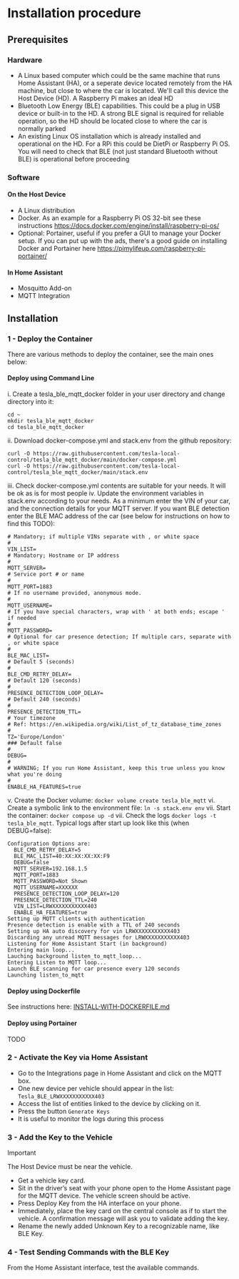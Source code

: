 # Installation procedure

## Prerequisites

### Hardware
- A Linux based computer which could be the same machine that runs Home Assistant (HA), or a seperate device located remotely from the HA machine, but close to where the car is located. We'll call this device the Host Device (HD). A Raspberry Pi makes an ideal HD
- Bluetooth Low Energy (BLE) capabilities. This could be a plug in USB device or built-in to the HD. A strong BLE signal is required for reliable operation, so the HD should be located close to where the car is normally parked
- An existing Linux OS installation which is already installed and operational on the HD. For a RPi this could be DietPi or Raspberry Pi OS. You will need to check that BLE (not just standard Bluetooth without BLE) is operational before proceeding

### Software
#### On the Host Device
- A Linux distribution
- Docker. As an example for a Raspberry Pi OS 32-bit see these instructions https://docs.docker.com/engine/install/raspberry-pi-os/
- Optional: Portainer, useful if you prefer a GUI to manage your Docker setup. If you can put up with the ads, there's a good guide on installing Docker and Portainer here https://pimylifeup.com/raspberry-pi-portainer/

#### In Home Assistant
- Mosquitto Add-on
- MQTT Integration

## Installation

### 1 - Deploy the Container ###
There are various methods to deploy the container, see the main ones below:
#### Deploy using Command Line ####
i. Create a tesla_ble_mqtt_docker folder in your user directory and change directory into it:
   ```shell
   cd ~ 
   mkdir tesla_ble_mqtt_docker 
   cd tesla_ble_mqtt_docker
   ```
ii. Download docker-compose.yml and stack.env from the github repository:
   ```shell
   curl -O https://raw.githubusercontent.com/tesla-local-control/tesla_ble_mqtt_docker/main/docker-compose.yml
   curl -O https://raw.githubusercontent.com/tesla-local-control/tesla_ble_mqtt_docker/main/stack.env
   ```
iii. Check docker-compose.yml contents are suitable for your needs. It will be ok as is for most people
iv. Update the environment variables in stack.env according to your needs. As a minimum enter the VIN of your car, and the connection details for your MQTT server. If you want BLE detection enter the BLE MAC address of the car (see below for instructions on how to find this TODO):
  ```shell
  # Mandatory; if multiple VINs separate with , or white space
  #
  VIN_LIST=
  # Mandatory; Hostname or IP address
  #
  MQTT_SERVER=
  # Service port # or name
  #
  MQTT_PORT=1883
  # If no username provided, anonymous mode.
  #
  MQTT_USERNAME=
  # If you have special characters, wrap with ' at both ends; escape ' if needed
  #
  MQTT_PASSWORD=
  # Optional for car presence detection; If multiple cars, separate with , or white space
  #
 BLE_MAC_LIST=
  # Default 5 (seconds)
  #
  BLE_CMD_RETRY_DELAY=
  # Default 120 (seconds)
  #
  PRESENCE_DETECTION_LOOP_DELAY=
  # Default 240 (seconds)
  #
  PRESENCE_DETECTION_TTL=
  # Your timezone
  # Ref: https://en.wikipedia.org/wiki/List_of_tz_database_time_zones
  #
  TZ='Europe/London'
  ### Default false
  #
  DEBUG=
  #
  # WARNING; If you run Home Assistant, keep this true unless you know what you're doing
  #
  ENABLE_HA_FEATURES=true
  ```
v. Create the Docker volume: `docker volume create tesla_ble_mqtt`
vi. Create a symbolic link to the environment file: `ln -s stack.env env`
vii. Start the container: `docker compose up -d`
vii. Check the logs `docker logs -t tesla_ble_mqtt`. Typical logs after start up look like this (when DEBUG=false):
  ```
  Configuration Options are:
    BLE_CMD_RETRY_DELAY=5
    BLE_MAC_LIST=40:XX:XX:XX:XX:F9
    DEBUG=false
    MQTT_SERVER=192.168.1.5
    MQTT_PORT=1883
    MQTT_PASSWORD=Not Shown
    MQTT_USERNAME=XXXXXX
    PRESENCE_DETECTION_LOOP_DELAY=120
    PRESENCE_DETECTION_TTL=240
    VIN_LIST=LRWXXXXXXXXXXX403
    ENABLE_HA_FEATURES=true
  Setting up MQTT clients with authentication
  Presence detection is enable with a TTL of 240 seconds
  Setting up HA auto discovery for vin LRWXXXXXXXXXXX403
  Discarding any unread MQTT messages for LRWXXXXXXXXXXX403
  Listening for Home Assistant Start (in background)
  Entering main loop...
  Lauching background listen_to_mqtt_loop...
  Entering Listen to MQTT loop...
  Launch BLE scanning for car presence every 120 seconds
  Launching listen_to_mqtt
  ```
#### Deploy using Dockerfile #### 
See instructions here: [INSTALL-WITH-DOCKERFILE.md](INSTALL-WITH-DOCKERFILE.md)
#### Deploy using Portainer ####
TODO

### 2 - Activate the Key via Home Assistant
- Go to the Integrations page in Home Assistant and click on the MQTT box.
- One new device per vehicle should appear in the list: `Tesla_BLE_LRWXXXXXXXXXXX403`
- Access the list of entities linked to the device by clicking on it.
- Press the button `Generate Keys`
- It is useful to monitor the logs during this process

### 3 - Add the Key to the Vehicle ###

> [!Important]
> The Host Device must be near the vehicle.

- Get a vehicle key card.
- Sit in the driver’s seat with your phone open to the Home Assistant page for the MQTT device. The vehicle screen should be active.
- Press Deploy Key from the HA interface on your phone.
- Immediately, place the key card on the central console as if to start the vehicle. A confirmation message will ask you to validate adding the key.
- Rename the newly added Unknown Key to a recognizable name, like BLE Key.

### 4 - Test Sending Commands with the BLE Key
From the Home Assistant interface, test the available commands.
